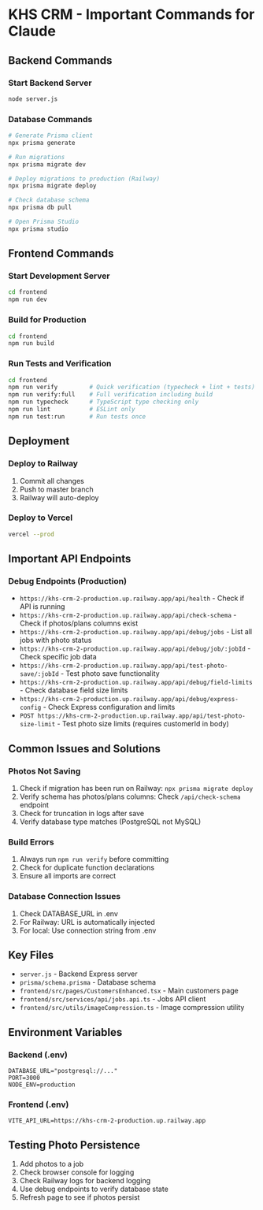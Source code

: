 # KHS CRM - Important Commands for Claude

## Backend Commands

### Start Backend Server
```bash
node server.js
```

### Database Commands
```bash
# Generate Prisma client
npx prisma generate

# Run migrations
npx prisma migrate dev

# Deploy migrations to production (Railway)
npx prisma migrate deploy

# Check database schema
npx prisma db pull

# Open Prisma Studio
npx prisma studio
```

## Frontend Commands

### Start Development Server
```bash
cd frontend
npm run dev
```

### Build for Production
```bash
cd frontend
npm run build
```

### Run Tests and Verification
```bash
cd frontend
npm run verify         # Quick verification (typecheck + lint + tests)
npm run verify:full    # Full verification including build
npm run typecheck      # TypeScript type checking only
npm run lint           # ESLint only
npm run test:run       # Run tests once
```

## Deployment

### Deploy to Railway
1. Commit all changes
2. Push to master branch
3. Railway will auto-deploy

### Deploy to Vercel
```bash
vercel --prod
```

## Important API Endpoints

### Debug Endpoints (Production)
- `https://khs-crm-2-production.up.railway.app/api/health` - Check if API is running
- `https://khs-crm-2-production.up.railway.app/api/check-schema` - Check if photos/plans columns exist
- `https://khs-crm-2-production.up.railway.app/api/debug/jobs` - List all jobs with photo status
- `https://khs-crm-2-production.up.railway.app/api/debug/job/:jobId` - Check specific job data
- `https://khs-crm-2-production.up.railway.app/api/test-photo-save/:jobId` - Test photo save functionality
- `https://khs-crm-2-production.up.railway.app/api/debug/field-limits` - Check database field size limits
- `https://khs-crm-2-production.up.railway.app/api/debug/express-config` - Check Express configuration and limits
- `POST https://khs-crm-2-production.up.railway.app/api/test-photo-size-limit` - Test photo size limits (requires customerId in body)

## Common Issues and Solutions

### Photos Not Saving
1. Check if migration has been run on Railway: `npx prisma migrate deploy`
2. Verify schema has photos/plans columns: Check `/api/check-schema` endpoint
3. Check for truncation in logs after save
4. Verify database type matches (PostgreSQL not MySQL)

### Build Errors
1. Always run `npm run verify` before committing
2. Check for duplicate function declarations
3. Ensure all imports are correct

### Database Connection Issues
1. Check DATABASE_URL in .env
2. For Railway: URL is automatically injected
3. For local: Use connection string from .env

## Key Files

- `server.js` - Backend Express server
- `prisma/schema.prisma` - Database schema
- `frontend/src/pages/CustomersEnhanced.tsx` - Main customers page
- `frontend/src/services/api/jobs.api.ts` - Jobs API client
- `frontend/src/utils/imageCompression.ts` - Image compression utility

## Environment Variables

### Backend (.env)
```
DATABASE_URL="postgresql://..."
PORT=3000
NODE_ENV=production
```

### Frontend (.env)
```
VITE_API_URL=https://khs-crm-2-production.up.railway.app
```

## Testing Photo Persistence

1. Add photos to a job
2. Check browser console for logging
3. Check Railway logs for backend logging
4. Use debug endpoints to verify database state
5. Refresh page to see if photos persist
```